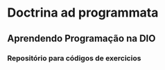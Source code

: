 # Doctrina ad programmata

## Aprendendo Programação na DIO

### Repositório para códigos de exercicios
